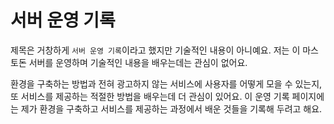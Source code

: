 # 서버 운영 기록

제목은 거창하게 `서버 운영 기록`이라고 했지만 기술적인 내용이 아니예요. 저는 이 마스토돈 서버를 운영하며 기술적인 내용을 배우는데는 관심이 없어요.

환경을 구축하는 방법과 전혀 광고하지 않는 서비스에 사용자를 어떻게 모을 수 있는지, 또 서비스를 제공하는 적절한 방법을 배우는데 더 관심이 있어요. 이 운영 기록 페이지에는 제가 환경을 구축하고 서비스를 제공하는 과정에서 배운 것들을 기록해 두려고 해요.
